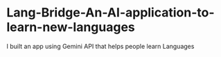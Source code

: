 # Lang-Bridge-An-AI-application-to-learn-new-languages
I built an app using Gemini API that helps people learn Languages

